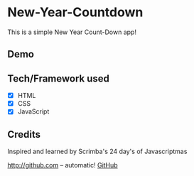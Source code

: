 # New-Year-Countdown

This is a simple New Year Count-Down app!

## Demo

## Tech/Framework used
- [x] HTML 
- [x] CSS
- [x] JavaScript

## Credits
Inspired and learned by Scrimba's 24 day's of Javascriptmas

http://github.com – automatic! [GitHub](https://scrimba.com/learn/javascriptmas2021/-countdown-to-christmas-solution-cof65423c8d8f1d4c1cbb91af)


